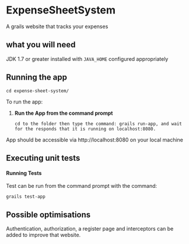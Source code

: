 # ExpenseSheetSystem

 A grails website that tracks your expenses
 
 ## what you will need

JDK 1.7 or greater installed with `JAVA_HOME` configured appropriately
 
 ## Running the app

 ```
cd expense-sheet-system/
```

To run the app:

 1. **Run the App from the command prompt**

	```
	cd to the folder then type the command: grails run-app, and wait for the responds that it is running on localhost:8080.
	```

App should be accessible via http://localhost:8080 on your local machine

## Executing unit tests

#### Running Tests

Test can be run from the command prompt with the command:

```
grails test-app
```

## Possible optimisations 

Authentication, authorization, a register page and interceptors can be added to improve that website.
